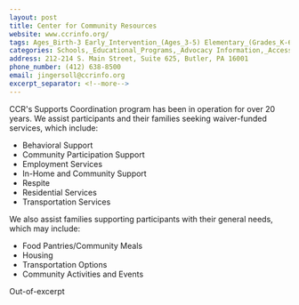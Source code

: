 ```yaml
---
layout: post
title: Center for Community Resources
website: www.ccrinfo.org/
tags: Ages_Birth-3 Early_Intervention_(Ages_3-5) Elementary_(Grades_K-6) Secondary_(Grades_7-12) Post_Secondary_(High_School_and_Beyond)
categories: Schools,_Educational_Programs,_Advocacy Information,_Access_to_Additional_Services
address: 212-214 S. Main Street, Suite 625, Butler, PA 16001
phone_number: (412) 638-8500
email: jingersoll@ccrinfo.org
excerpt_separator: <!--more-->
---
```

CCR's Supports Coordination program has been in operation for over 20 years. We assist participants and their families seeking waiver-funded services, which include: 
   - Behavioral Support
   - Community Participation Support
   - Employment Services
   - In-Home and Community Support
   - Respite
   - Residential Services
   - Transportation Services

We also assist families supporting participants with their general needs, which may include:
   - Food Pantries/Community Meals
   - Housing
   - Transportation Options
   - Community Activities and Events

<!--more-->
Out-of-excerpt